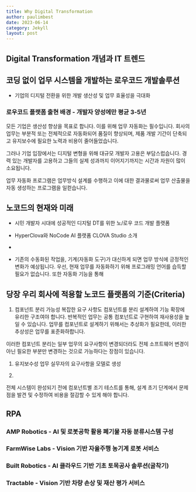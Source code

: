```yaml
---
title: Why Digital Transformation
author: paulimbest
date: 2023-06-14
category: Jekyll
layout: post
---
```


## Digital Transformation 개념과 IT 트렌드

## 코딩 없이 업무 시스템을 개발하는 로우코드 개발솔루션 
- 기업의 디지털 전환을 위한 개발 생산성 및 업무 효율성을 극대화

### 로우코드 플랫폼 출현 배경 - 개발자 양성에만 평균 3-5년 
 
 모든 기업은 생산성 향상을 목표로 합니다. 이를 위해 업무 자동화는 필수입니다. 회사의 업무는 부분적 또는 전체적으로 자동화되어 품질이 향상되며, 제품 개발 기간이 단축되고 유지보수에 필요한 노력과 비용이 줄어들었습니다.

 그러나 기업 입장에서는 디지털 변형을 위해 대규모 개발자 고용은 부담스럽습니다. 경력 있는 개발자를 고용하고 그들의 실제 성과까지 이어지기까지는 시간과 자원이 많이 소요됩니다.

 업무 자동화 프로그램은 업무방식 설계를 수행하고 이에 대한 결과물로써 업무 산출물을 자동 생성하는 프로그램을 일컫습니다. 

## 노코드의 현재와 미래 

- 시민 개발자 시대에 성공적인 디지털 DT를 위한 노/로우 코드 개발 플랫폼

- HyperClova와 NoCode AI 플랫폼 CLOVA Studio 소개 
- 
- 기존의 수동화된 작업을, 기계(자동화 도구)가 대신하게 되면 업무 방식에 긍정적인 변화가 예상됩니다. 우선, 현재 업무를 자동화하기 위해 프로그래밍 언어를 습득할 필요가 없습니다. 또한 자동화 기능을 통해 

## 당장 우리 회사에 적용할 노코드 플랫폼의 기준(Criteria)

1. 컴포넌트 분리 가능성
 복잡한 요구 사항도 컴포넌트를 분리 설계하여 기능 확장에 유리한 구조여야 합니다. 반복적인 업무는 공통 컴포넌트로 구현하여 재사용성을 높일 수 있습니다. 업무를 컴포넌트로 설계하기 위해서는 추상화가 필요한데, 이러한 추상성은 업무를 표준화하합니다. 

 이러한 컴포넌트 분리는 일부 업무의 요구사항이 변경되더라도 전체 소프트웨어 변경이 아닌 필요한 부분만 변경하는 것으로 가능하다는 장점이 있습니다.

1. 유지보수성 
 업무 실무자의 요구사항을 모델로 생성

1. 
 전체 시스템이 완성되기 전에 컴포넌트별 조기 테스트를 통해, 설계 초기 단계에서 문제점을 발견 및 수정하여 비용을 절감할 수 있게 해야 합니다.







## RPA

### AMP Robotics - AI 및 로봇공학 활용 폐기물 자동 분류시스템 구성

### FarmWise Labs - Vision 기반 자율주행 농기계 로봇 서비스

### Built Robotics - AI 클라우드 기반 기초 토목공사 솔루션(굴착기)

### Tractable - Vision 기반 차량 손상 및 재산 평가 서비스